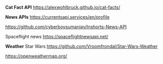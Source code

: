 
**Cat Fact API**
https://alexwohlbruck.github.io/cat-facts/


**News APIs**
https://currentsapi.services/en/profile

https://github.com/cyberboysumanjay/Inshorts-News-API

Spaceflight news
https://spaceflightnewsapi.net/


**Weather**
Star Wars
https://github.com/Vroomfrondal/Star-Wars-Weather

https://openweathermap.org/

